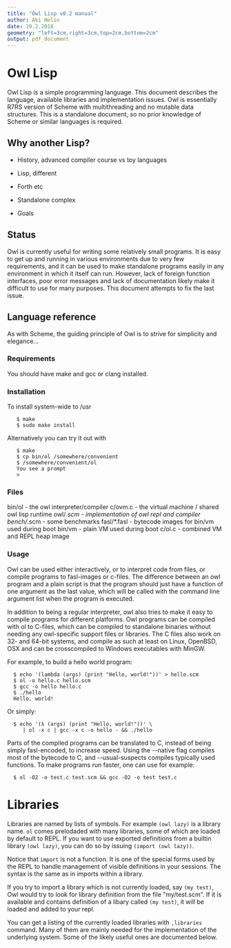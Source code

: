 ```yaml
---
title: "Owl Lisp v0.2 manual"
author: Aki Helin
date: 19.2.2018
geometry: "left=3cm,right=3cm,top=2cm,bottom=2cm"
output: pdf_document
---
```


# Owl Lisp

Owl Lisp is a simple programming language. This document describes 
the language, available libraries and implementation issues. Owl is
essentially R7RS version of Scheme with multithreading and no mutable 
data structures. This is a standalone document, so no prior knowledge 
of Scheme or similar languages is required. 


## Why another Lisp?

  * History, advanced compiler course vs toy languages

  * Lisp, different 

  * Forth etc
 
  * Standalone complex

  * Goals


## Status

Owl is currently useful for writing some relatively small programs. It 
is easy to get up and running in various environments due to very few 
requirements, and it can be used to make standalone programs easily in 
any environment in which it itself can run. However, lack of foreign 
function interfaces, poor error messages and lack of documentation 
likely make it difficult to use for many purposes. This document attempts 
to fix the last issue.


  
## Language reference

As with Scheme, the guiding principle of Owl is to strive for simplicity 
and elegance...



### Requirements

You should have make and gcc or clang installed. 


### Installation

To install system-wide to /usr
```
   $ make
   $ sudo make install
```

Alternatively you can try it out with 
```
   $ make
   $ cp bin/ol /somewhere/convenient
   $ /somewhere/convenient/ol
   You see a prompt
   > 
```


### Files

   bin/ol      - the owl interpreter/compiler
   c/ovm.c     - the virtual machine / shared owl lisp runtime
   owl/*.scm   - implementation of owl repl and compiler
   bench/*.scm - some benchmarks
   fasl/*.fasl - bytecode images for bin/vm used during boot
   bin/vm      - plain VM used during boot
   c/ol.c      - combined VM and REPL heap image


### Usage

Owl can be used either interactively, or to interpret code from files,
or compile programs to fasl-images or c-files. The difference between
an owl program and a plain script is that the program should just have
a function of one argument as the last value, which will be called with
the command line argument list when the program is executed.

In addition to being a regular interpreter, owl also tries to make it 
easy to compile programs for different platforms. Owl programs can be 
compiled with ol to C-files, which can be compiled to standalone binaries
without needing any owl-specific support files or libraries. The C files 
also work on 32- and 64-bit systems, and compile as such at least on 
Linux, OpenBSD, OSX and can be crosscompiled to Windows executables with 
MinGW.

For example, to build a hello world program:
```
  $ echo '(lambda (args) (print "Hello, world!"))' > hello.scm
  $ ol -o hello.c hello.scm
  $ gcc -o hello hello.c
  $ ./hello
  Hello, world!
```

Or simply:
```
  $ echo '(λ (args) (print "Hello, world!"))' \
     | ol -x c | gcc -x c -o hello - && ./hello
```

Parts of the compiled programs can be translated to C, instead of being 
simply fasl-encoded, to increase speed. Using the --native flag compiles 
most of the bytecode to C, and --usual-suspects compiles typically used 
functions. To make programs run faster, one can use for example:

```
  $ ol -O2 -o test.c test.scm && gcc -O2 -o test test.c
```

# Libraries

Libraries are named by lists of symbols. For example `(owl lazy)` is 
a library name. `ol` comes prelodaded with many libraries, some of which 
are loaded by default to REPL. If you want to use exported definitions from a 
builtin library `(owl lazy)`, you can do so by issuing `(import (owl lazy))`.

Notice that `import` is not a function. It is one of the special forms used 
by the REPL to handle management of visible definitions in your sessions. The 
syntax is the same as in imports within a library.

If you try to import a library which is not currently loaded, say `(my test)`, 
Owl would try to look for library definition from the file "my/test.scm". If 
it is available and contains definition of a libary called `(my test)`, it will 
be loaded and added to your repl.

You can get a listing of the currently loaded libraries with `,libraries` command.
Many of them are mainly needed for the implementation of the underlying system. 
Some of the likely useful ones are documented below.

